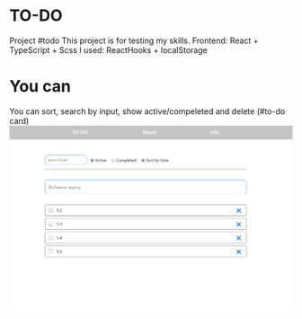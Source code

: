 # TO-DO
Project #todo
This project is for testing my skills. 
Frontend: React + TypeScript + Scss
I used: ReactHooks + localStorage

# You can
You can sort, search by input, show active/compeleted and delete (#to-do card)
![alt text](https://github.com/Syqpe/TO-DO/blob/master/%D0%91%D0%B5%D0%B7%D1%8B%D0%BC%D1%8F%D0%BD%D0%BD%D1%8B%D0%B9.png)
